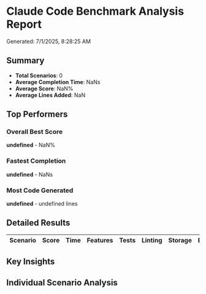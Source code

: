 # Claude Code Benchmark Analysis Report

Generated: 7/1/2025, 8:28:25 AM

## Summary

- **Total Scenarios**: 0
- **Average Completion Time**: NaNs
- **Average Score**: NaN%
- **Average Lines Added**: NaN

## Top Performers

### Overall Best Score
**undefined** - NaN%

### Fastest Completion
**undefined** - NaNs

### Most Code Generated
**undefined** - undefined lines

## Detailed Results

| Scenario | Score | Time | Features | Tests | Linting | Storage | Errors |
|----------|-------|------|----------|-------|---------|---------|--------|


## Key Insights



## Individual Scenario Analysis

